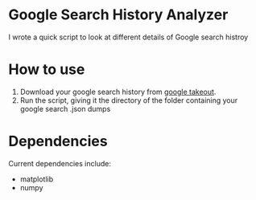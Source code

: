 # Google Search History Analyzer
I wrote a quick script to look at different details of Google search histroy

# How to use
1. Download your google search history from [google takeout](https://takeout.google.com/settings/takeout).
2. Run the script, giving it the directory of the folder containing your google search .json dumps

# Dependencies
Current dependencies include:
- matplotlib
- numpy